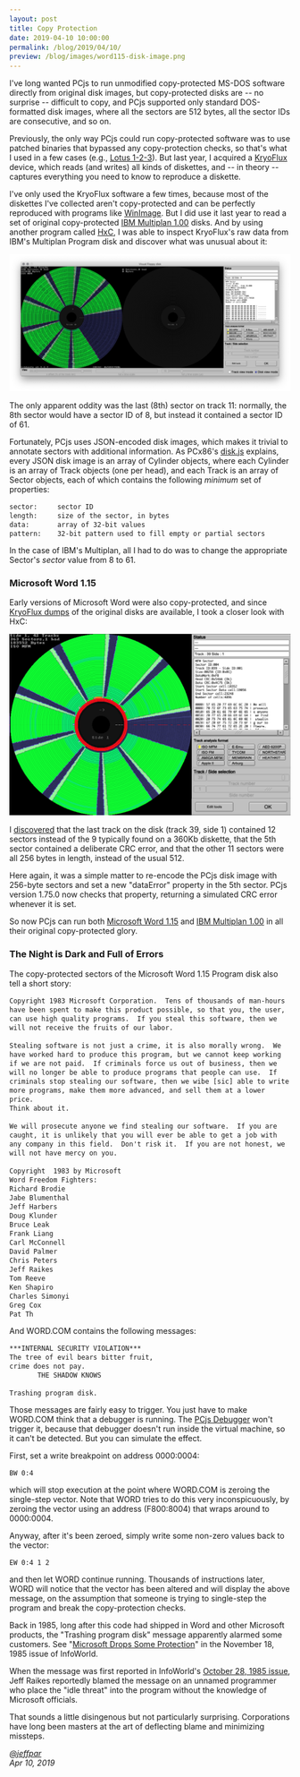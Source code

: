 ```yaml
---
layout: post
title: Copy Protection
date: 2019-04-10 10:00:00
permalink: /blog/2019/04/10/
preview: /blog/images/word115-disk-image.png
---
```


I've long wanted PCjs to run unmodified copy-protected MS-DOS software directly from original disk images,
but copy-protected disks are -- no surprise -- difficult to copy, and PCjs supported only standard DOS-formatted
disk images, where all the sectors are 512 bytes, all the sector IDs are consecutive, and so on.

Previously, the only way PCjs could run copy-protected software was to use patched binaries that bypassed any
copy-protection checks, so that's what I used in a few cases (e.g., [Lotus 1-2-3](/disks/pcx86/apps/lotus/123/1as/)).
But last year, I acquired a [KryoFlux](https://www.kryoflux.com/) device, which reads (and writes) all kinds of
diskettes, and -- in theory -- captures everything you need to know to reproduce a diskette.

I've only used the KryoFlux software a few times, because most of the diskettes I've collected aren't
copy-protected and can be perfectly reproduced with programs like [WinImage](http://www.winimage.com/download.htm).
But I did use it last year to read a set of original copy-protected [IBM Multiplan 1.00](/disks/pcx86/apps/ibm/multiplan/1.00/)
disks.  And by using another program called [HxC](https://hxc2001.com/), I was able to inspect KryoFlux's raw data
from IBM's Multiplan Program disk and discover what was unusual about it:

![HxC IBM Multiplan 1.00](/blog/images/hxc-multiplan-program.png)

The only apparent oddity was the last (8th) sector on track 11: normally, the 8th sector would have a sector ID of 8,
but instead it contained a sector ID of 61.

Fortunately, PCjs uses JSON-encoded disk images, which makes it trivial to annotate sectors with additional information.
As PCx86's [disk.js](/modules/pcx86/lib/disk.js) explains, every JSON disk image is an array of Cylinder objects, where each
Cylinder is an array of Track objects (one per head), and each Track is an array of Sector objects, each of which contains
the following *minimum* set of properties:

    sector:     sector ID
    length:     size of the sector, in bytes
    data:       array of 32-bit values
    pattern:    32-bit pattern used to fill empty or partial sectors

In the case of IBM's Multiplan, all I had to do was to change the appropriate Sector's *sector* value from 8 to 61.

### Microsoft Word 1.15

Early versions of Microsoft Word were also copy-protected, and since
[KryoFlux dumps](https://winworldpc.com/product/microsoft-word/1x-dos) of the original disks are available,
I took a closer look with HxC:

![HxC Microsoft Word 1.15](/blog/images/word115-disk-image.png)

I [discovered](/disks/pcx86/apps/microsoft/word/1.15/debugger/#copy-protection-information) that the last track on
the disk (track 39, side 1) contained 12 sectors instead of the 9 typically found on a 360Kb diskette, that the 5th sector
contained a deliberate CRC error, and that the other 11 sectors were all 256 bytes in length, instead of the usual 512.

Here again, it was a simple matter to re-encode the PCjs disk image with 256-byte sectors and set a new "dataError"
property in the 5th sector.  PCjs version 1.75.0 now checks that property, returning a simulated CRC error whenever it is
set.

So now PCjs can run both [Microsoft Word 1.15](/disks/pcx86/apps/microsoft/word/1.15/) and
[IBM Multiplan 1.00](/disks/pcx86/apps/ibm/multiplan/1.00/) in all their original copy-protected glory.

### The Night is Dark and Full of Errors

The copy-protected sectors of the Microsoft Word 1.15 Program disk also tell a short story:

    Copyright 1983 Microsoft Corporation.  Tens of thousands of man-hours
    have been spent to make this product possible, so that you, the user,
    can use high quality programs.  If you steal this software, then we 
    will not receive the fruits of our labor.

    Stealing software is not just a crime, it is also morally wrong.  We
    have worked hard to produce this program, but we cannot keep working
    if we are not paid.  If criminals force us out of business, then we
    will no longer be able to produce programs that people can use.  If
    criminals stop stealing our software, then we wibe [sic] able to write
    more programs, make them more advanced, and sell them at a lower price.
    Think about it.

    We will prosecute anyone we find stealing our software.  If you are
    caught, it is unlikely that you will ever be able to get a job with
    any company in this field.  Don't risk it.  If you are not honest, we
    will not have mercy on you.

    Copyright  1983 by Microsoft
    Word Freedom Fighters:
    Richard Brodie
    Jabe Blumenthal
    Jeff Harbers
    Doug Klunder
    Bruce Leak
    Frank Liang
    Carl McConnell
    David Palmer
    Chris Peters
    Jeff Raikes
    Tom Reeve
    Ken Shapiro
    Charles Simonyi
    Greg Cox
    Pat Th

And WORD.COM contains the following messages:

    ***INTERNAL SECURITY VIOLATION***
    The tree of evil bears bitter fruit,
    crime does not pay.
           THE SHADOW KNOWS

    Trashing program disk.

Those messages are fairly easy to trigger.  You just have to make WORD.COM think that a debugger is running.
The [PCjs Debugger](/disks/pcx86/apps/microsoft/word/1.15/debugger/) won't trigger it, because that debugger
doesn't run inside the virtual machine, so it can't be detected.  But you can simulate the effect.

First, set a write breakpoint on address 0000:0004:

    BW 0:4

which will stop execution at the point where WORD.COM is zeroing the single-step vector.  Note that WORD tries
to do this very inconspicuously, by zeroing the vector using an address (F800:8004) that wraps around to 0000:0004.

Anyway, after it's been zeroed, simply write some non-zero values back to the vector:

    EW 0:4 1 2

and then let WORD continue running.  Thousands of instructions later, WORD will notice that the vector has been
altered and will display the above message, on the assumption that someone is trying to single-step the program
and break the copy-protection checks.

Back in 1985, long after this code had shipped in Word and other Microsoft products, the "Trashing program disk"
message apparently alarmed some customers.  See "[Microsoft Drops Some Protection](https://books.google.com/books?id=OC8EAAAAMBAJ&pg=PA8&lpg=PA8&dq=infoworld+microsoft+access+the+shadow+knows&source=bl&ots=_HFndnU3Kj&sig=ACfU3U3i8I4uRN1q-hoP1IVEFPzqwG8SZg&hl=en&sa=X&ved=2ahUKEwiryuervcfhAhVnITQIHVbGCJwQ6AEwAHoECAkQAQ#v=onepage&q&f=false)"
in the November 18, 1985 issue of InfoWorld.

When the message was first reported in InfoWorld's [October 28, 1985 issue](https://books.google.com/books?id=fS8EAAAAMBAJ&pg=PA3&dq=infoworld+microsoft+access+excises+excess+october+28+1985&hl=en&sa=X&ved=0ahUKEwjYgILCv8fhAhWiMHwKHVE7CrgQ6AEIOjAE#v=onepage&q&f=false),
Jeff Raikes reportedly blamed the message on an unnamed programmer who place the "idle threat" into the program without the knowledge of Microsoft officials.

That sounds a little disingenous but not particularly surprising.  Corporations have long been masters at the art of
deflecting blame and minimizing missteps.

*[@jeffpar](https://jeffpar.com)*  
*Apr 10, 2019*

